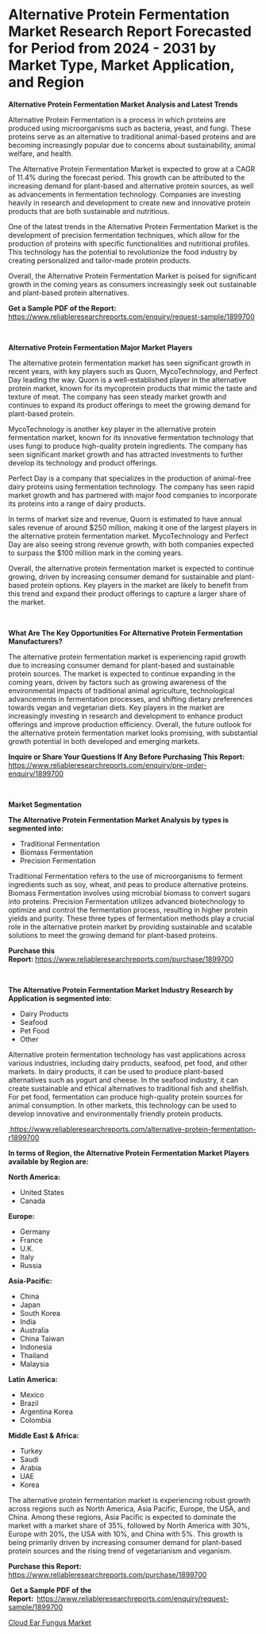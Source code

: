 <p><h1>Alternative Protein Fermentation Market Research Report Forecasted for Period from 2024 -  2031 by Market Type, Market Application, and Region</h1></p><p><strong>Alternative Protein Fermentation Market Analysis and Latest Trends</strong></p>
<p><p>Alternative Protein Fermentation is a process in which proteins are produced using microorganisms such as bacteria, yeast, and fungi. These proteins serve as an alternative to traditional animal-based proteins and are becoming increasingly popular due to concerns about sustainability, animal welfare, and health.</p><p>The Alternative Protein Fermentation Market is expected to grow at a CAGR of 11.4% during the forecast period. This growth can be attributed to the increasing demand for plant-based and alternative protein sources, as well as advancements in fermentation technology. Companies are investing heavily in research and development to create new and innovative protein products that are both sustainable and nutritious.</p><p>One of the latest trends in the Alternative Protein Fermentation Market is the development of precision fermentation techniques, which allow for the production of proteins with specific functionalities and nutritional profiles. This technology has the potential to revolutionize the food industry by creating personalized and tailor-made protein products.</p><p>Overall, the Alternative Protein Fermentation Market is poised for significant growth in the coming years as consumers increasingly seek out sustainable and plant-based protein alternatives.</p></p>
<p><strong>Get a Sample PDF of the Report:&nbsp;</strong> <a href="https://www.reliableresearchreports.com/enquiry/request-sample/1899700">https://www.reliableresearchreports.com/enquiry/request-sample/1899700</a></p>
<p>&nbsp;</p>
<p><strong>Alternative Protein Fermentation Major Market Players</strong></p>
<p><p>The alternative protein fermentation market has seen significant growth in recent years, with key players such as Quorn, MycoTechnology, and Perfect Day leading the way. Quorn is a well-established player in the alternative protein market, known for its mycoprotein products that mimic the taste and texture of meat. The company has seen steady market growth and continues to expand its product offerings to meet the growing demand for plant-based protein.</p><p>MycoTechnology is another key player in the alternative protein fermentation market, known for its innovative fermentation technology that uses fungi to produce high-quality protein ingredients. The company has seen significant market growth and has attracted investments to further develop its technology and product offerings.</p><p>Perfect Day is a company that specializes in the production of animal-free dairy proteins using fermentation technology. The company has seen rapid market growth and has partnered with major food companies to incorporate its proteins into a range of dairy products.</p><p>In terms of market size and revenue, Quorn is estimated to have annual sales revenue of around $250 million, making it one of the largest players in the alternative protein fermentation market. MycoTechnology and Perfect Day are also seeing strong revenue growth, with both companies expected to surpass the $100 million mark in the coming years.</p><p>Overall, the alternative protein fermentation market is expected to continue growing, driven by increasing consumer demand for sustainable and plant-based protein options. Key players in the market are likely to benefit from this trend and expand their product offerings to capture a larger share of the market.</p></p>
<p>&nbsp;</p>
<p><strong>What Are The Key Opportunities For Alternative Protein Fermentation Manufacturers?</strong></p>
<p><p>The alternative protein fermentation market is experiencing rapid growth due to increasing consumer demand for plant-based and sustainable protein sources. The market is expected to continue expanding in the coming years, driven by factors such as growing awareness of the environmental impacts of traditional animal agriculture, technological advancements in fermentation processes, and shifting dietary preferences towards vegan and vegetarian diets. Key players in the market are increasingly investing in research and development to enhance product offerings and improve production efficiency. Overall, the future outlook for the alternative protein fermentation market looks promising, with substantial growth potential in both developed and emerging markets.</p></p>
<p><strong>Inquire or Share Your Questions If Any Before Purchasing This Report:</strong> <a href="https://www.reliableresearchreports.com/enquiry/pre-order-enquiry/1899700">https://www.reliableresearchreports.com/enquiry/pre-order-enquiry/1899700</a></p>
<p>&nbsp;</p>
<p><strong>Market Segmentation</strong></p>
<p><strong>The Alternative Protein Fermentation Market Analysis by types is segmented into:</strong></p>
<p><ul><li>Traditional Fermentation</li><li>Biomass Fermentation</li><li>Precision Fermentation</li></ul></p>
<p><p>Traditional Fermentation refers to the use of microorganisms to ferment ingredients such as soy, wheat, and peas to produce alternative proteins. Biomass Fermentation involves using microbial biomass to convert sugars into proteins. Precision Fermentation utilizes advanced biotechnology to optimize and control the fermentation process, resulting in higher protein yields and purity. These three types of fermentation methods play a crucial role in the alternative protein market by providing sustainable and scalable solutions to meet the growing demand for plant-based proteins.</p></p>
<p><strong>Purchase this Report:&nbsp;</strong><a href="https://www.reliableresearchreports.com/purchase/1899700">https://www.reliableresearchreports.com/purchase/1899700</a></p>
<p>&nbsp;</p>
<p><strong>The Alternative Protein Fermentation Market Industry Research by Application is segmented into:</strong></p>
<p><ul><li>Dairy Products</li><li>Seafood</li><li>Pet Food</li><li>Other</li></ul></p>
<p><p>Alternative protein fermentation technology has vast applications across various industries, including dairy products, seafood, pet food, and other markets. In dairy products, it can be used to produce plant-based alternatives such as yogurt and cheese. In the seafood industry, it can create sustainable and ethical alternatives to traditional fish and shellfish. For pet food, fermentation can produce high-quality protein sources for animal consumption. In other markets, this technology can be used to develop innovative and environmentally friendly protein products.</p></p>
<p><a href="https://www.reliableresearchreports.com/alternative-protein-fermentation-r1899700">&nbsp;https://www.reliableresearchreports.com/alternative-protein-fermentation-r1899700</a></p>
<p><strong>In terms of Region, the Alternative Protein Fermentation Market Players available by Region are:</strong></p>
<p>
    <p> <strong> North America: </strong>
        <ul>
            <li>United States</li>
            <li>Canada</li>
        </ul>
        </p> 
    <p> <strong> Europe: </strong>
        <ul>
            <li>Germany</li>
            <li>France</li>
            <li>U.K.</li>
            <li>Italy</li>
            <li>Russia</li>
        </ul>
        </p> 
    <p> <strong> Asia-Pacific: </strong>
        <ul>
            <li>China</li>
            <li>Japan</li>
            <li>South Korea</li>
            <li>India</li>
            <li>Australia</li>
            <li>China Taiwan</li>
            <li>Indonesia</li>
            <li>Thailand</li>
            <li>Malaysia</li>
        </ul>
        </p> 
    <p> <strong> Latin America: </strong>
        <ul>
            <li>Mexico</li>
            <li>Brazil</li>
            <li>Argentina Korea</li>
            <li>Colombia</li>
        </ul>
        </p> 
    <p> <strong> Middle East & Africa: </strong>
        <ul>
            <li>Turkey</li>
            <li>Saudi</li>
            <li>Arabia</li>
            <li>UAE</li>
            <li>Korea</li>
        </ul>
    </p>
    </p>
<p><p>The alternative protein fermentation market is experiencing robust growth across regions such as North America, Asia Pacific, Europe, the USA, and China. Among these regions, Asia Pacific is expected to dominate the market with a market share of 35%, followed by North America with 30%, Europe with 20%, the USA with 10%, and China with 5%. This growth is being primarily driven by increasing consumer demand for plant-based protein sources and the rising trend of vegetarianism and veganism.</p></p>
<p><strong>Purchase this Report: </strong><a href="https://www.reliableresearchreports.com/purchase/1899700">https://www.reliableresearchreports.com/purchase/1899700</a></p>
<p>&nbsp;<strong>Get a Sample PDF of the Report:&nbsp;&nbsp;</strong><a href="https://www.reliableresearchreports.com/enquiry/request-sample/1899700">https://www.reliableresearchreports.com/enquiry/request-sample/1899700</a></p>
<p><strong></strong></p>
<p><p><a href="https://github.com/RoccoManning/Market-Research-Report-List-4/blob/main/cloud-ear-fungus-market.md">Cloud Ear Fungus Market</a></p></p>